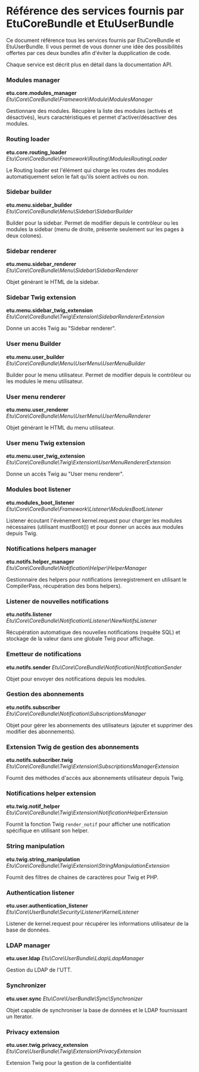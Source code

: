 
Référence des services fournis par EtuCoreBundle et EtuUserBundle
=================================================================

Ce document référence tous les services fournis par EtuCoreBundle et EtuUserBundle.
Il vous permet de vous donner une idée des possibilités offertes par ces deux bundles
afin d'éviter la dupplication de code.

Chaque service est décrit plus en détail dans la documentation API.

### Modules manager

**etu.core.modules_manager**
*Etu\Core\CoreBundle\Framework\Module\ModulesManager*

Gestionnare des modules. Récupère la liste des modules (activés et désactivés),
leurs caractéristiques et permet d'activer/désactiver des modules.

### Routing loader

**etu.core.routing_loader**
*Etu\Core\CoreBundle\Framework\Routing\ModulesRoutingLoader*

Le Routing loader est l'élément qui charge les routes des modules automatiquement selon le fait qu'ils
soient activés ou non.

### Sidebar builder

**etu.menu.sidebar_builder**
*Etu\Core\CoreBundle\Menu\Sidebar\SidebarBuilder*

Builder pour la sidebar. Permet de modifier depuis le contrôleur ou les modules la sidebar (menu de droite,
présente seulement sur les pages à deux colones).

### Sidebar renderer

**etu.menu.sidebar_renderer**
*Etu\Core\CoreBundle\Menu\Sidebar\SidebarRenderer*

Objet générant le HTML de la sidebar.

### Sidebar Twig extension

**etu.menu.sidebar_twig_extension**
*Etu\Core\CoreBundle\Twig\Extension\SidebarRendererExtension*

Donne un accès Twig au "Sidebar renderer".

### User menu Builder

**etu.menu.user_builder**
*Etu\Core\CoreBundle\Menu\UserMenu\UserMenuBuilder*

Builder pour le menu utilisateur. Permet de modifier depuis le contrôleur ou les modules
le menu utilisateur.

### User menu renderer

**etu.menu.user_renderer**
*Etu\Core\CoreBundle\Menu\UserMenu\UserMenuRenderer*

Objet générant le HTML du menu utilisateur.

### User menu Twig extension

**etu.menu.user_twig_extension**
*Etu\Core\CoreBundle\Twig\Extension\UserMenuRendererExtension*

Donne un accès Twig au "User menu renderer".

### Modules boot listener

**etu.modules_boot_listener**
*Etu\Core\CoreBundle\Framework\Listener\ModulesBootListener*

Listener écoutant l'évènement kernel.request pour charger les modules nécessaires (utilisant
mustBoot()) et pour donner un accès aux modules depuis Twig.

### Notifications helpers manager

**etu.notifs.helper_manager**
*Etu\Core\CoreBundle\Notification\Helper\HelperManager*

Gestionnaire des helpers pour notifications (enregistrement en utilisant le CompilerPass,
récupération des bons helpers).

### Listener de nouvelles notifications

**etu.notifs.listener**
*Etu\Core\CoreBundle\Notification\Listener\NewNotifsListener*

Récupération automatique des nouvelles notifications (requête SQL) et stockage de la valeur
dans une globale Twig pour affichage.

### Emetteur de notifications

**etu.notifs.sender**
*Etu\Core\CoreBundle\Notification\NotificationSender*

Objet pour envoyer des notifications depuis les modules.

### Gestion des abonnements

**etu.notifs.subscriber**
*Etu\Core\CoreBundle\Notification\SubscriptionsManager*

Objet pour gérer les abonnements des utilisateurs (ajouter et supprimer des modifier des abonnements).

### Extension Twig de gestion des abonnements

**etu.notifs.subscriber.twig**
*Etu\Core\CoreBundle\Twig\Extension\SubscriptionsManagerExtension*

Fournit des méthodes d'accès aux abonnements utilisateur depuis Twig.

### Notifications helper extension

**etu.twig.notif_helper**
*Etu\Core\CoreBundle\Twig\Extension\NotificationHelperExtension*

Fournit la fonction Twig `render_notif` pour afficher une notification spécifique en utilisant
son helper.

### String manipulation

**etu.twig.string_manipulation**
*Etu\Core\CoreBundle\Twig\Extension\StringManipulationExtension*

Fournit des filtres de chaines de caractères pour Twig et PHP.

### Authentication listener

**etu.user.authentication_listener**
*Etu\Core\UserBundle\Security\Listener\KernelListener*

Listener de kernel.request pour récupérer les informations utilisateur de la base de données.

### LDAP manager

**etu.user.ldap**
*Etu\Core\UserBundle\Ldap\LdapManager*

Gestion du LDAP de l'UTT.

### Synchronizer

**etu.user.sync**
*Etu\Core\UserBundle\Sync\Synchronizer*

Objet capable de synchroniser la base de données et le LDAP fournissant un Iterator.

### Privacy extension

**etu.user.twig.privacy_extension**
*Etu\Core\UserBundle\Twig\Extension\PrivacyExtension*

Extension Twig pour la gestion de la confidentialité
